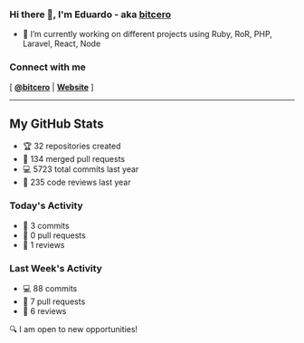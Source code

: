 ### Hi there 👋, I'm Eduardo - aka [bitcero](https://bitcero.dev)

- 🔭 I’m currently working on different projects using Ruby, RoR, PHP, Laravel, React, Node

### Connect with me

[ [**@bitcero**](https://twitter.com/bitcero/) |
[**Website**](https://eduardocortes.mx) ]

---

<!--SECTION:stats-->
## My GitHub Stats

- 🏆 32 repositories created
- 🔀 134 merged pull requests
- 💻 5723 total commits last year
- 🧐 235 code reviews last year

### Today's Activity

- 📝 3 commits
- 🤝 0 pull requests
- 👀 1 reviews

### Last Week's Activity

- 💻 88 commits
- 🤝 7 pull requests
- 👀 6 reviews

🔍 I am open to new opportunities!
  <!--/SECTION:stats-->
